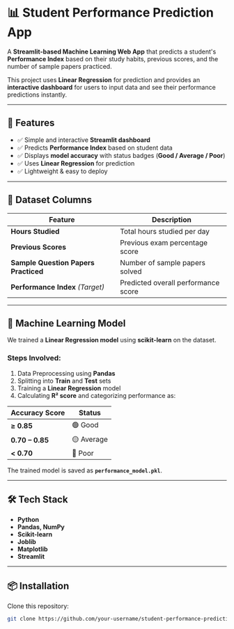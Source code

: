 # 📊 Student Performance Prediction App

A **Streamlit-based Machine Learning Web App** that predicts a student's **Performance Index** based on their study habits, previous scores, and the number of sample papers practiced.

This project uses **Linear Regression** for prediction and provides an **interactive dashboard** for users to input data and see their performance predictions instantly.

---

## 🚀 Features
- ✅ Simple and interactive **Streamlit dashboard**
- ✅ Predicts **Performance Index** based on student data
- ✅ Displays **model accuracy** with status badges (**Good / Average / Poor**)
- ✅ Uses **Linear Regression** for prediction
- ✅ Lightweight & easy to deploy

---

## 📂 Dataset Columns
| Feature                               | Description                            |
|-------------------------------------|--------------------------------------|
| **Hours Studied**                   | Total hours studied per day          |
| **Previous Scores**                | Previous exam percentage score      |
| **Sample Question Papers Practiced** | Number of sample papers solved     |
| **Performance Index** *(Target)*   | Predicted overall performance score |

---

## 🧠 Machine Learning Model
We trained a **Linear Regression model** using **scikit-learn** on the dataset.

### Steps Involved:
1. Data Preprocessing using **Pandas**
2. Splitting into **Train** and **Test** sets
3. Training a **Linear Regression** model
4. Calculating **R² score** and categorizing performance as:

| Accuracy Score | Status   |
|---------------|----------|
| **≥ 0.85**    | 🟢 Good |
| **0.70 – 0.85** | 🟡 Average |
| **< 0.70**    | 🔴 Poor |

The trained model is saved as **`performance_model.pkl`**.

---

## 🛠️ Tech Stack
- **Python**
- **Pandas, NumPy**
- **Scikit-learn**
- **Joblib**
- **Matplotlib**
- **Streamlit**

---

## 📦 Installation

Clone this repository:
```bash
git clone https://github.com/your-username/student-performance-prediction.git

